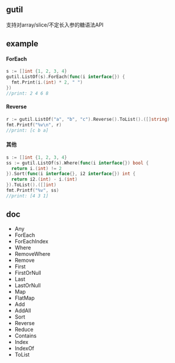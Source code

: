 ## gutil
支持对array/slice/不定长入参的糖语法API

## example
#### ForEach
```go
s := []int {1, 2, 3, 4}
gutil.ListOf(s).ForEach(func(i interface{}) {
  fmt.Print(i.(int) * 2, " ")
})
//print: 2 4 6 8 
```
#### Reverse
```go
r := gutil.ListOf("a", "b", "c").Reverse().ToList().([]string)
fmt.Printf("%v\n", r)
//print: [c b a]
```
#### 其他
```go
s := []int {1, 2, 3, 4}
ss := gutil.ListOf(s).Where(func(i interface{}) bool {
  return i.(int) != 2
}).Sort(func(i interface{}, i2 interface{}) int {
  return i2.(int) - i.(int)
}).ToList().([]int)
fmt.Printf("%v", ss)
//print: [4 3 1]
```

## doc
- Any
- ForEach
- ForEachIndex
- Where
- RemoveWhere
- Remove
- First
- FirstOrNull
- Last
- LastOrNull
- Map
- FlatMap
- Add
- AddAll
- Sort
- Reverse
- Reduce
- Contains
- Index
- IndexOf
- ToList
